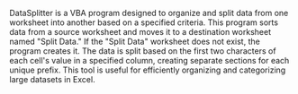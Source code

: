 DataSplitter is a VBA program designed to organize and split data from one worksheet into another based on a specified criteria. 
This program sorts data from a source worksheet and moves it to a destination worksheet named "Split Data." If the "Split Data" worksheet does not exist, the program creates it.
The data is split based on the first two characters of each cell's value in a specified column, creating separate sections for each unique prefix. 
This tool is useful for efficiently organizing and categorizing large datasets in Excel.
